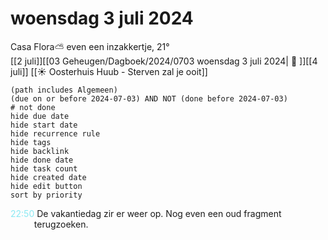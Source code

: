 # woensdag 3 juli 2024

Casa Flora⛅ even een inzakkertje, 21°<br>[[2 juli]][[03 Geheugen/Dagboek/2024/0703 woensdag 3 juli 2024| 📓 ]][[4 juli]]
[[☀️ Oosterhuis Huub - Sterven zal je ooit]]
```tasks
(path includes Algemeen)
(due on or before 2024-07-03) AND NOT (done before 2024-07-03)
# not done
hide due date
hide start date
hide recurrence rule
hide tags
hide backlink
hide done date
hide task count
hide created date
hide edit button
sort by priority 
```
<p style="padding-left: 2.7em; text-indent: -2.7em; margin: 0"><font color=#8be9f3>22:50</font>  De vakantiedag zir er weer op. Nog even een oud fragment terugzoeken. </p>   